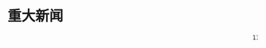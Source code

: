 <style media="screen, print">
        @font-face {
            font-family: "Unifont";
            src: url("/unifont-14.0.01.woff2") format('woff2');
        }

        body {font-family: "Unifont"}
    </style>

# 重大新闻

<marquee direction="left" scrollamount="18">`111`</marquee>


<!-- # 今日作业 -->



<!-- [作业](/HomeWorkList/hmwk241009.jpg) -->
